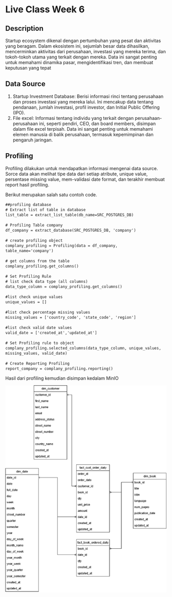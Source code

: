 # Live Class Week 6

## Description
Startup ecosystem dikenal dengan pertumbuhan yang pesat dan  aktivitas yang beragam. Dalam ekosistem ini, sejumlah besar data dihasilkan, mencerminkan aktivitas dari perusahaan, investasi yang mereka terima, dan tokoh-tokoh utama yang terkait dengan mereka. Data ini sangat penting untuk memahami dinamika pasar, mengidentifikasi tren, dan membuat keputusan yang tepat

## Data Source 
1. Startup Investment Database: Berisi informasi rinci tentang perusahaan dan proses investasi yang mereka lalui. Ini mencakup data tentang  pendanaan, jumlah investasi, profil investor, dan Initial Public Offering (IPO).
2. File excel: Informasi tentang individu yang terkait dengan perusahaan-perusahaan ini, seperti pendiri, CEO, dan board members, disimpan dalam file excel terpisah. Data ini sangat penting untuk memahami elemen manusia di balik perusahaan, termasuk kepemimpinan dan pengaruh jaringan.

## Profiling
Profiling dilakukan untuk mendapatkan informasi mengenai data source. Sorce data akan melihat tipe data dari setiap atribute, unique value, persentase missing value, mem-validasi date format, dan terakhir membuat report hasil profiling.

Berikut merupakan salah satu contoh code.
~~~
##profiling database
# Extract list of table in database
list_table = extract_list_table(db_name=SRC_POSTGRES_DB)

# Profiling Table company
df_company = extract_database(SRC_POSTGRES_DB, 'company')

# create profiling object
complany_profiling = Profiling(data = df_company, table_name='company')

# get columns from the table
complany_profiling.get_columns()

# Set Profiling Rule
# list check data type (all columns)
data_type_column = complany_profiling.get_columns()

#list check unique values
unique_values = []

#list check percentage missing values
missing_values = ['country_code', 'state_code', 'region']

#list check valid date values
valid_date = ['created_at','updated_at']

# Set Profiling rule to object
complany_profiling.selected_columns(data_type_column, unique_values, missing_values, valid_date)

# Create Reporting Profiling
report_company = complany_profiling.reporting()
~~~

Hasil dari profiling kemudian disimpan kedalam MinIO

![alt text](https://github.com/KyrieCettyara/data-storage-project/blob/main/image/image1.png)